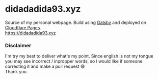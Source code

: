 # didadadida93.xyz
Source of my personal webpage. Build using [Gatsby](https://www.gatsbyjs.com/) and deployed on [Cloudflare Pages](https://pages.cloudflare.com/).  
https://didadadida93.xyz

### Disclaimer
I'm try my best to deliver what's my point. Since english is not my tongue
you may see incorrect / inpropper words, so I would like if someone correcting
it and make a pull request 😄  
Thank you.
